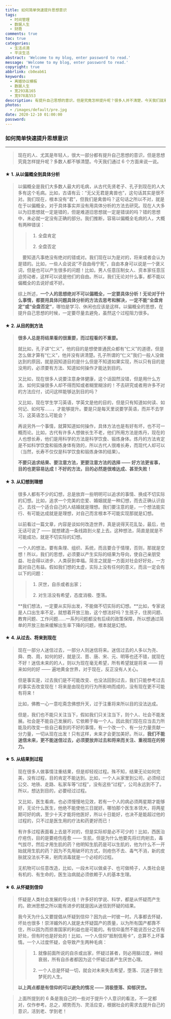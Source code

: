 ```yaml
---
title: 如何简单快速提升思想意识
tags:
  - 时间管理
  - 数据人生
  - 财商
comments: true
toc: true
categories:
  - 生活点滴
  - 平淡生活
abstract: 'Welcome to my blog, enter password to read.'
message: 'Welcome to my blog, enter password to read.'
copyright: true
abbrlink: cb0eab61
keywords:
  - 离婚协议模板
  - 数据人生
  - 宽293高165
  - 宽978高553
description: 有提升自己思想的意识，但是究竟怎样提升呢？很多人并不清楚，今天我们就来简单聊一聊……
photos:
  - /images/default/pre.jpg
date: 2020-12-10 01:00:00
password:
---
```

<script type="text/javascript" src="/js/src/bai.js"></script>


### 如何简单快速提升思想意识

---

> 现在的人、尤其是年轻人，很大一部分都有提升自己思想的意识，但是思想究竟怎样提升呢？多数人都不够清楚。今天我们通过 6 个方面来说一说​。​

#### ★ 1. 从以偏概全到具体分析
> 以偏概全是我们大多数人最大的毛病，从古代先贤老子、孔子到现在的人大多有这个毛病。比如，古语有云：“无父无君是禽兽也”，这句话其实是很不对。我们现在，根本没有“君”，但我们是禽兽吗？这句话之所以不对，就是在于以偏概全，对于具体事实并没有用具体分析的方法去研究。现在人大多以为旧思想就一定是错的，但是难道旧思想就一定是错误的吗？错的思想中，未必就一定没有正确的部分。我们推断，容易以偏概全毛病的人，大概有两种错误：
>
>> 1. 全盘肯定
>>
>> 2. 全盘否定
>
>　要知道凡事绝没有绝对的错或对。我们现在以为是对的，将来或者会认为是错的。比如，一些人会说说“不自由毋宁死”，自由本身可以说是一个褒义词，但是也可以产生很多的问题！比如，男人任意压制女人、资本家任意压迫劳动者，这样可以说是他们的自由。所以，我们无论对什么事，都不能以偏概全的去说好或不好。
>
> 综上所述，**一个人的思想绝对不可以偏概全，一定要具体分析！无论对于什么事情，都要用具体问题具体分析的方法去思考和解决，一定不能“全盘肯定”或“全盘否定”**，哪怕是学习、休闲也应该是这样。以偏概全的思想，在提升自己思想的时候，一定要尽量去避免，虽然这个过程阻力很多。

#### ★ 2. 从目的到方法
> **很多人总是将结果看的很重要，而过程看的不重要。**
>
> 就比如，孔子讲“仁义”，他的目的是想使普通民众都有“仁义”的道德，但是怎么做才算有“仁义”，他并没有讲清楚。孔子所谓的“仁义”我们一般人没做达到的原因，就是因知道目的是什么但是不知道如果实现，所以只有目的是没用的，必须要有方法、知道如何操作才能达到目的。
>
> 又比如，现在很多人说要注意身体健康，这个话固然没错，但是用什么方法、如何实操很多人却不得而知或者糊里糊涂的！不去研究或者用许多不对的方法应付，试问这样能够达到目的吗？
>
> 又比如，现在学生学习英语，学英文是他的目的，但是只有知道如何读、如何记、如何写……，才能够提升。要是只是每天里说要学英语，而并不去学习，这英语怎么可能会？
>
> 再说另外一个事情，就算知道如何操作，具体方法也是有好有坏，也不可一概而论。比如，古代有许多人想做长生不老，他们所用方法是炼丹，现在的人也想长寿，他们是用科学的方法是科学饮食、锻炼身体。炼丹的方法肯定是不如科学饮食和锻炼身体有效的，所以古代人很难长寿，而现代人却可以（当然，长寿不仅仅是科学饮食和锻炼身体的结果）。
>
> **不要只追求结果、要注意方法，更要注意方法的选择 —— 好方法更省事，目的也更容易达成！不好的方法，目的必然是很难达成、甚至失败！**

#### ★ 3. 从幻想到理想
> 很多人都有不少的幻想，总是放弃一些明明可以追求的事情、换成不切实际的幻想。比如，追求一个完美的恋爱、婚姻就是一种幻想，而去正确认识自己、去找一个适合自己的人结婚就是理想。我们要注意的是，一个想法能实行、有可能达成就是是理想，对自己而言根本不可能实现那就是幻想。
>
> 以前看过一篇文章，内容是谈如何改造世界，真是说得天花乱坠，最后，他无话可说了 —— 就想建造一条线路到火星上去。这种想法，简直是就是不可能成功，就是不切实际的幻想。
>
> 一个人的想法，要有条理、组织、系统，而且要合于情理，否则，那就是空想！所以，我们的思想，必须要以产生实际的结果为导向，使自己亲朋受益、社会得以进步、人类获到幸福。简言之就是一方面对社会好好处，一方面对自己有益。假如我们想的太虚，实际上没有任何的意义，而且一定会有以下的问题：
>
>> 1. 厌世，自杀或者出家；
>>
>> 2. 对生活没有希望，态度消极、堕落。
>
> **我们想法，一定要从实际出发，不能做不切实际的幻想。**比如，专家说是人口出生率不足，就想着开放三胎，这个想法好吗？生孩子，住房问题、教育问题、工作问题……一系列问题都没有后续的政策保障，所以想通过简单的开放三胎来缓解出生率下降的问题，根本就是幻想。

#### ★ 4. 从过去、将来到现在
> 现在一部分人迷信过去，一部分人则迷信将来。迷信过去的人多以为尧、舜、商、周，如何的好，就是汉、晋、唐、宋、元、明等也还不错，就现在不好！迷信未来的的人，则以为现在毫无希望，所有希望就是将来 —— 将来如何的好 —— 遍地黄金世界，对于现在，反正没有人关心。
>
> 但是事实是，过去我们是不可能改变、也没法回到过去，我们只能参考过去的事实去改变现在！将来是由现在的行为所影响而成的，没有现在更不可能有将来！
>
> 比如，佛教一心一意吃斋念佛想升天，过于注重将来所以目的没法达成。
>
> 但是，我们也不能只关注当下，假如我们只关注当下，则个人、社会不能发展。社会是不能自己发展的，它依赖于每一个人。因此我们现在应当去力所能及的改变一些自己看到的不好的事情，有一个改一个、有一分力量贡献一分力量，一切从现在出发！只有这样，未来才会更加美好。所以，**我们不能迷信未来，更不能迷信过去，必须要放弃过去和将来而关注、重视现在的努力。**

#### ★ 5. 从结果到过程
> 现在很多人做事情注重结果，但是却轻视过程。殊不知，结果无论如何完美，没有过程，目的肯定不能达到。比如，一个人从家里到公司，必须经过公交、地铁、走路、私家车等“过程”，没有这些“过程”，公司永远到不了。所以，想达到目的，必要经过过程。
>
> 又比如，医生看病，也必须慢慢地见效，若有一个人的病必须两星期才能够好，无论什么医生，他绝不能使他三日就好。哪怕那个医生本领大，将两星期可好的病，至少十天才能将他医好，所以十日能好，也决不是能超过他的过程的，只不过是医生用的疗法和药更好而已！
>
> 有许多过程表面看上去是不对的，但是实际却是必不可少的！比如，西医治疗疮伤，目的是要疮伤痊愈 —— 生肌，但是为什么他要先将烂肉剜去，毒气拔尽，然后才用生肌的药？他明知生肌药是可以生肌的，他为什么不一开始就用生肌的药？因为不先用破坏的方式，则疮伤不去、毒气不消，新的皮肤就没法长不来，剜肉消毒就是一个必经的过程。
>
> 无机物可以任意改造，比如，一段木可以做桌子、也可做椅子，人类社会是有机的、有生命的，医生治病就必须依赖于人的基本生理。

#### ★ 6. 从怀疑到信仰
> 怀疑是人类社会发展的导火线！许多好的学说、科学，都是从怀疑而产生的。欧洲思想之所以能有进步的就是因从迷信到怀疑的结果。
>
> 我今天为什么又要提倡从怀疑到信仰？因为此一时彼一时。凡事都去怀疑，坏处也很多！崇洋媚外的人就是太怀疑国产的质量，以为所有国产都靠不住，所以因为而损害国家的利益也是可能的。有信仰虽然不能说百分之百有好处，但有时也是好处的！比如，一个人信仰“抵制信用卡”，总算不上坏事情。一个人过度怀疑，会导致产生两种毛病：
>
>> 1. 就像前面所说的自杀或出家，怀疑过甚者，则必用脑过度，神经衰弱，所有自杀者都因为这个怀疑过甚产生厌世心理。
>>
>> 2. 一个人总是怀疑一切，就会对未来失去希望，堕落、沉迷于醉生梦死的人生。
>
> **以上两点都是有信仰的可以避免的情况 —— 消极堕落、抑郁厌世。**

> 上面所提到的 6 条是我自己的一些对于提升个人意识的看法，不一定都对，仅作参考。总之，顺势而为、灵活应变，根据社会的需求去提升自己的意识，活到老、学到老！
